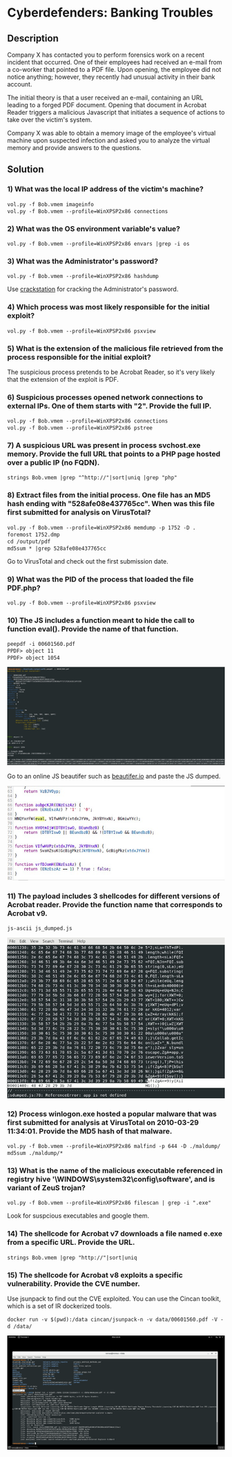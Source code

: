 
# Cyberdefenders: Banking Troubles

## Description

Company X has contacted you to perform forensics work on a recent incident that occurred. One of their employees had received an e-mail from a co-worker that pointed to a PDF file. Upon opening, the employee did not notice anything; however, they recently had unusual activity in their bank account.

The initial theory is that a user received an e-mail, containing an URL leading to a forged PDF document. Opening that document in Acrobat Reader triggers a malicious Javascript that initiates a sequence of actions to take over the victim's system.

Company X was able to obtain a memory image of the employee's virtual machine upon suspected infection and asked you to analyze the virtual memory and provide answers to the questions.

## Solution


### 1)	What was the local IP address of the victim's machine?
```
vol.py -f Bob.vmem imageinfo
vol.py -f Bob.vmem --profile=WinXPSP2x86 connections

```
### 2)	What was the OS environment variable's value?
```
vol.py -f Bob.vmem --profile=WinXPSP2x86 envars |grep -i os

```

### 3)	What was the Administrator's password?
```
vol.py -f Bob.vmem --profile=WinXPSP2x86 hashdump

```
Use [crackstation](https://crackstation.net/) for cracking the Administrator's password.

### 4)	Which process was most likely responsible for the initial exploit?
```
vol.py -f Bob.vmem --profile=WinXPSP2x86 psxview
```

### 5)	What is the extension of the malicious file retrieved from the process responsible for the initial exploit?

The suspicious process pretends to be Acrobat Reader, so it's very likely that the extension of the exploit is PDF.

### 6)	Suspicious processes opened network connections to external IPs. One of them starts with "2". Provide the full IP.

```
vol.py -f Bob.vmem --profile=WinXPSP2x86 connections
vol.py -f Bob.vmem --profile=WinXPSP2x86 pstree
```

### 7)	A suspicious URL was present in process svchost.exe memory. Provide the full URL that points to a PHP page hosted over a public IP (no FQDN).

```
strings Bob.vmem |grep "^http://"|sort|uniq |grep "php"

```

### 8)	Extract files from the initial process. One file has an MD5 hash ending with "528afe08e437765cc". When was this file first submitted for analysis on VirusTotal?

```
vol.py -f Bob.vmem --profile=WinXPSP2x86 memdump -p 1752 -D .
foremost 1752.dmp
cd /output/pdf
md5sum * |grep 528afe08e437765cc

```
Go to VirusTotal and check out the first submission date.

### 9)	What was the PID of the process that loaded the file PDF.php?

```
vol.py -f Bob.vmem --profile=WinXPSP2x86 psxview

```

### 10)	The JS includes a function meant to hide the call to function eval(). Provide the name of that function.

```
peepdf -i 00601560.pdf
PPDF> object 11
PPDF> object 1054
```
![](./images/peepdf_js.jpg)

Go to an online JS beautifer such as [beautifer.io](https://beautifier.io/) and paste the JS dumped.

![](./images/js_eval.jpg)

### 11)	The payload includes 3 shellcodes for different versions of Acrobat reader. Provide the function name that corresponds to Acrobat v9.

```
js-ascii js_dumped.js
```
![](./images/js_ascii.jpg)

### 12)	Process winlogon.exe hosted a popular malware that was first submitted for analysis at VirusTotal on 2010-03-29 11:34:01. Provide the MD5 hash of that malware.

```
vol.py -f Bob.vmem --profile=WinXPSP2x86 malfind -p 644 -D ./maldump/
md5sum ./maldump/*
```

### 13)	What is the name of the malicious executable referenced in registry hive '\WINDOWS\system32\config\software', and is variant of ZeuS trojan?

```
vol.py -f Bob.vmem --profile=WinXPSP2x86 filescan | grep -i ".exe"
```
Look for suspcious executables and google them.

### 14)	The shellcode for Acrobat v7 downloads a file named e.exe from a specific URL. Provide the URL.

```
strings Bob.vmem |grep "http://"|sort|uniq 
```

### 15)	The shellcode for Acrobat v8 exploits a specific vulnerability. Provide the CVE number.
Use jsunpack to find out the CVE exploited. You can use the Cincan toolkit, which is a set of IR dockerized tools.

```
docker run -v $(pwd):/data cincan/jsunpack-n -v data/00601560.pdf -V -d /data/
```
![](./images/cyberdefenders_bankingtroubles_jsunpack.png)


